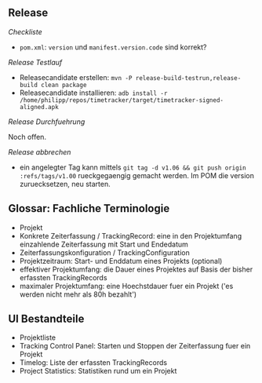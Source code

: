 Release
-------

_Checkliste_

* `pom.xml`: `version` und `manifest.version.code` sind korrekt?

_Release Testlauf_

* Releasecandidate erstellen: `mvn -P release-build-testrun,release-build clean package`
* Releasecandidate installieren: `adb install -r /home/philipp/repos/timetracker/target/timetracker-signed-aligned.apk`

_Release Durchfuehrung_

Noch offen.

_Release abbrechen_

* ein angelegter Tag kann mittels `git tag -d v1.06 && git push origin :refs/tags/v1.00` rueckgegaengig gemacht werden. Im POM die version zuruecksetzen, neu starten.

Glossar: Fachliche Terminologie
-------------------------------

* Projekt
* Konkrete Zeiterfassung / TrackingRecord: eine in den Projektumfang einzahlende Zeiterfassung mit Start und Endedatum
* Zeiterfassungskonfiguration / TrackingConfiguration
* Projektzeitraum: Start- und Enddatum eines Projekts (optional) 
* effektiver Projektumfang: die Dauer eines Projektes auf Basis der bisher erfassten TrackingRecords
* maximaler Projektumfang: eine Hoechstdauer fuer ein Projekt ('es werden nicht mehr als 80h bezahlt')

UI Bestandteile
---------------

* Projektliste
* Tracking Control Panel: Starten und Stoppen der Zeiterfassung fuer ein Projekt
* Timelog: Liste der erfassten TrackingRecords
* Project Statistics: Statistiken rund um ein Projekt
